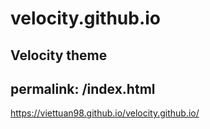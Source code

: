 # velocity.github.io
Velocity theme
---
permalink: /index.html
---
https://viettuan98.github.io/velocity.github.io/
